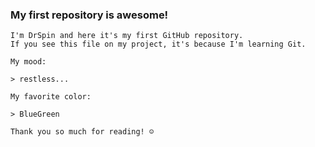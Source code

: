### My first repository is awesome!

    I'm DrSpin and here it's my first GitHub repository.
    If you see this file on my project, it's because I'm learning Git.

    My mood:

    > restless...

    My favorite color:

    > BlueGreen

    Thank you so much for reading! ☺
